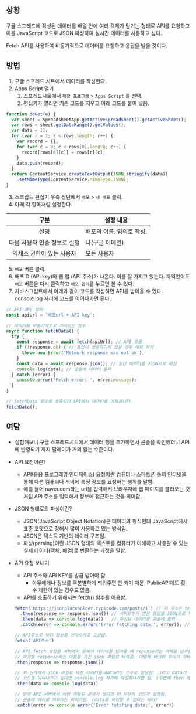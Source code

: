 ## 상황

구글 스프레드에 작성된 데이터를 배열 안에 여러 객체가 담기는 형태로 API를 요청하고 이를 JavaScript 코드로 JSON 파싱하여 실시간 데이터를 사용하고 싶다.

Fetch API를 사용하여 비동기적으로 데이터를 요청하고 응답을 받을 것이다.

## 방법

1. 구글 스프레드 시트에서 데이터를 작성한다.
2. Apps Script 열기
   1. 스프레드시트에서 `확장 프로그램` > `Apps Script` 를 선택.
   2. 편집기가 열리면 기존 코드를 지우고 아래 코드를 붙여 넣음.

```javascript
function doGet(e) {
  var sheet = SpreadsheetApp.getActiveSpreadsheet().getActiveSheet();
  var rows = sheet.getDataRange().getValues();
  var data = [];
  for (var r = 1; r < rows.length; r++) {
    var record = {};
    for (var c = 0; c < rows[0].length; c++) {
      record[rows[0][c]] = rows[r][c];
    }
    data.push(record);
  }
  return ContentService.createTextOutput(JSON.stringify(data))
    .setMimeType(ContentService.MimeType.JSON);
}
```

3. 스크립트 편집기 우측 상단에서 `배포` > `새 배포` 클릭.
4. 아래 각 항목처럼 설정한다.

|             구분             | 설정 내용                 |
| :--------------------------: | ------------------------- |
|             설명             | 배포의 이름. 임의로 작성. |
| 다음 사용자 인증 정보로 실행 | 나(구글 이메일)           |
|  엑세스 권한이 있는 사용자   | 모든 사용자               |

5. `배포` 버튼 클릭.
6. 배포ID (API key)와 웹 앱 (API 주소)가 나온다. 이를 잘 가지고 있는다. 까먹었어도 `배포` 버튼을 다시 클릭하고 `배포 관리`를 누르면 볼 수 있다.
7. 자바스크립트에서 아래와 같이 코드를 작성하면 API를 받아올 수 있다. console.log 자리에 코드를 이어나가면 된다.

```javascript
// API URL 정의
const apiUrl = '배포url + API key';

// 데이터를 비동기적으로 가져오는 함수
async function fetchData() {
  try {
    const response = await fetch(apiUrl); // API 호출
    if (!response.ok) { // 응답이 성공적이지 않을 경우 예외 처리
      throw new Error('Network response was not ok');
    }
    const data = await response.json(); // 응답 데이터를 JSON으로 파싱
    console.log(data); // 콘솔에 데이터 출력
  } catch (error) {
    console.error('Fetch error: ', error.message);
  }
}

// fetchData 함수를 호출하여 API에서 데이터를 가져옵니다.
fetchData();
```

## 여담

- 실험해보니 구글 스프레드시트에서 데이터 행을 추가하면서 콘솔을 확인했더니 API에 반영되기 까지 딜레이가 거의 없는 수준이다.

- API 요청이란?

  - API(응용 프로그래밍 인터페이스) 요청이란 컴퓨터나 스마트폰 등의 인터넷을 통해 다른 컴퓨터나 서버에 특정 정보를 요청하는 행위를 말함.
  - 예를 들어 naver.com라는 url을 입력해서 브라우저에 웹 페이지를 불러오는 것처럼 API 주소를 입력해서 정보에 접근하는 것을 의미함.

- JSON 형태로의 파싱이란?

  - JSON(JavaScript Object Notation)은 데이터의 형식인데 JavaScript에서 표준 포맷으로 정해서 많이 사용하고 있는 방식임.
  - JSON은 텍스트 기반의 데이터 구조임.
  - 파싱(parsing)이란 JSON 형태의 텍스트를 컴퓨터가 이해하고 사용할 수 있는 실제 데이터(객체, 배열)로 변환하는 과정을 말함.

- API 요청 보내기

  - API 주소와 API KEY를 발급 받아야 함.
    - 아무에게나 정보를 무분별하게 띄워주면 안 되기 때문. PublicAPI에도 횟수 제한이 있는 경우도 많음.
  - API를 호출하기 위해서는 fetch() 함수를 이용함.

  ```javascript
  fetch('https://jsonplaceholder.typicode.com/posts/1') // 이 주소는 test용 API
    .then(response => response.json()) // 서버로부터 받은 응답을 JSON으로 파싱
    .then(data => console.log(data))   // 파싱된 데이터를 콘솔에 출력
    .catch(error => console.error('Error fetching data:', error)); // 오류 처리
  ```

  ```javascript
  // API주소로 부터 정보를 가져오라고 요청함.
  fetch('API주소')
  ```

  ```javascript
  // API fetch 요청을 서버에서 응해서 데이터를 넘겨줄 때 reponse라는 객체로 넘겨줌.
  // 이것을 response라는 이름을 가진 json 파일로 바꿔줌. 이렇게 바꿔야 우리가 자바스크립트에서 사용하기 편한 데이터 형태로 가공됨.
  .then(response => response.json())
  ```

  ```javascript
  // 위 단계에서 json 파일로 바뀐 데이터를 data라는 변수로 할당함. 그리고 data가 제대로 출력되는지 콘솔에 출력해봄.
  // 코드를 이어나가고 싶다면 console.log 자리에 작성해나가면 됨. (두번째 then 메서드인 이 코드블럭 스코프 안에)
  .then(data => console.log(data))
  ```

  ```javascript
  // 만약 API 서버에서 어떤 이유로 문제가 생기면 이 부분의 코드가 실행됨.
  // 콘솔에 에러를 띄우라는 이야기임. (data를 요청할 수 없다는 에러)
  .catch(error => console.error('Error fetching data:', error))
  ```

  